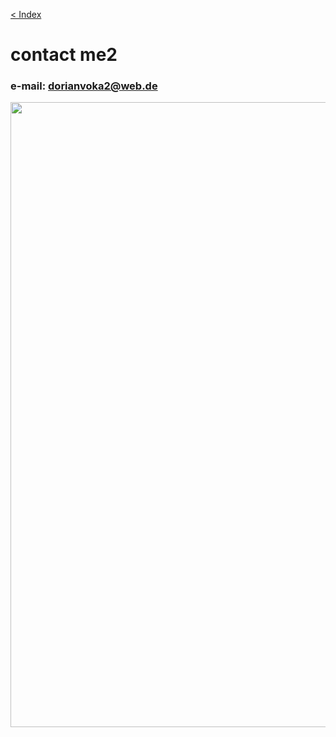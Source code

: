 [< Index](index.md)

# contact me2
                   
### e-mail: dorianvoka2@web.de

<link rel="stylesheet" type="text/css" href="https://cdn.rawgit.com/vaakash/socializer/f9f2916/css/socializer.min.css">
<link rel="stylesheet" href="https://use.fontawesome.com/releases/v5.15.1/css/all.css">

<img src="hacker.gif" width=1000>
